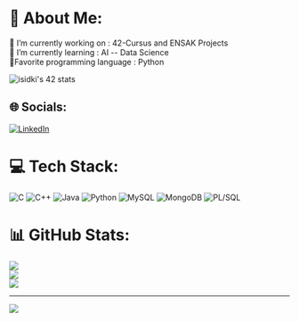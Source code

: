 # 💫 About Me:
🔭 I’m currently working on  : 42-Cursus and ENSAK Projects<br>🌱 I’m currently learning  :  AI -- Data Science<br>💯Favorite programming language : Python<br>

![isidki's 42 stats](https://badge.mediaplus.ma/darkgray/isidki)
## 🌐 Socials:
[![LinkedIn](https://img.shields.io/badge/LinkedIn-%230077B5.svg?logo=linkedin&logoColor=white)](https://linkedin.com/in/imane-sidki) 

# 💻 Tech Stack:
![C](https://img.shields.io/badge/c-%2300599C.svg?style=for-the-badge&logo=c&logoColor=white) ![C++](https://img.shields.io/badge/c++-%2300599C.svg?style=for-the-badge&logo=c++&logoColor=white) ![Java](https://img.shields.io/badge/java-%23ED8B00.svg?style=for-the-badge&logo=java&logoColor=white) ![Python](https://img.shields.io/badge/python-3670A0?style=for-the-badge&logo=python&logoColor=ffdd54) ![MySQL](https://img.shields.io/badge/mysql-%2300f.svg?style=for-the-badge&logo=mysql&logoColor=white) ![MongoDB](https://img.shields.io/badge/MongoDB-%234ea94b.svg?style=for-the-badge&logo=mongodb&logoColor=white) ![PL/SQL](https://img.shields.io/badge/plsql-%2300f.svg?style=for-the-badge&logo=plsql&logoColor=white)
# 📊 GitHub Stats:
![](https://github-readme-stats.vercel.app/api?username=imane-hu&theme=jolly&hide_border=false&include_all_commits=false&count_private=false)<br/>
![](https://github-readme-streak-stats.herokuapp.com/?user=imane-hu&theme=jolly&hide_border=false)<br/>
![](https://github-readme-stats.vercel.app/api/top-langs/?username=imane-hu&theme=jolly&hide_border=false&include_all_commits=false&count_private=false&layout=compact)

---
[![](https://visitcount.itsvg.in/api?id=imane-hu&icon=0&color=0)](https://visitcount.itsvg.in)
